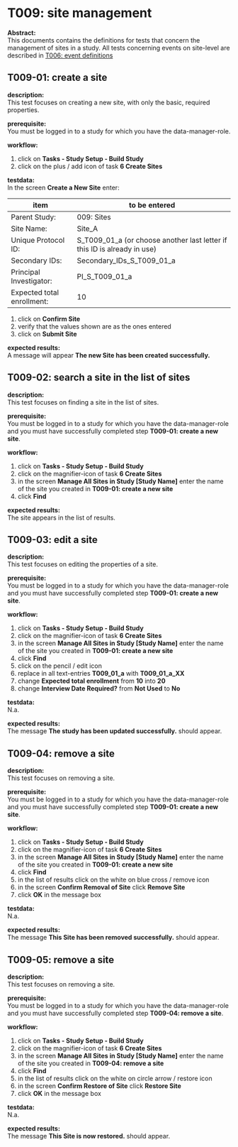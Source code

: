 # T009: site management
**Abstract:**  
This documents contains the definitions for tests that concern the management of sites in a study. 
All tests concerning events on site-level are described in [T006: event definitions](t006.md) 

## T009-01: create a site
**description:**  
This test focuses on creating a new site, with only the basic, required properties.

**prerequisite:**  
You must be logged in to a study for which you have the data-manager-role.

**workflow:**  
1. click on **Tasks - Study Setup - Build Study**
1. click on the plus / add icon of task **6 Create Sites**  

**testdata:**  
In the screen **Create a New Site** enter:

| item | to be entered |
| -- | ----- |
| Parent Study:	|  009: Sites | 
| Site Name: | Site_A |
| Unique Protocol ID:	 | S_T009_01_a (or choose another last letter if this ID is already in use) |
| Secondary IDs: | Secondary_IDs_S_T009_01_a |
| Principal Investigator: | PI_S_T009_01_a |
| Expected total enrollment: | 10 |	

1. click on **Confirm Site**
1. verify that the values shown are as the ones entered
1. click on **Submit Site**

**expected results:**  
A message will appear **The new Site has been created successfully.**  

## T009-02: search a site in the list of sites 
**description:**  
This test focuses on finding a site in the list of sites.

**prerequisite:**  
You must be logged in to a study for which you have the data-manager-role and you must have successfully completed step **T009-01: create a new site**.  

**workflow:**  
1. click on **Tasks - Study Setup - Build Study**
1. click on the magnifier-icon of task **6 Create Sites**
1. in the screen **Manage All Sites in Study [Study Name]** enter the name of the site you created in **T009-01: create a new site**
1. click **Find**

**expected results:**  
The site appears in the list of results.   

## T009-03: edit a site
**description:**  
This test focuses on editing the properties of a site. 

**prerequisite:**  
You must be logged in to a study for which you have the data-manager-role and you must have successfully completed step **T009-01: create a new site**.  

**workflow:**  
1. click on **Tasks - Study Setup - Build Study**
1. click on the magnifier-icon of task **6 Create Sites**
1. in the screen **Manage All Sites in Study [Study Name]** enter the name of the site you created in **T009-01: create a new site**
1. click **Find**
1. click on the pencil / edit icon
1. replace in all text-entries **T009_01_a** with **T009_01_a_XX**
1. change **Expected total enrollment** from **10** into **20**
1. change **Interview Date Required?** from **Not Used** to **No** 

**testdata:**  
N.a.

**expected results:**  
The message **The study has been updated successfully.** should appear.

## T009-04: remove a site
**description:**  
This test focuses on removing a site. 

**prerequisite:**  
You must be logged in to a study for which you have the data-manager-role and you must have successfully completed step **T009-01: create a new site**.  

**workflow:**  
1. click on **Tasks - Study Setup - Build Study**
1. click on the magnifier-icon of task **6 Create Sites**
1. in the screen **Manage All Sites in Study [Study Name]** enter the name of the site you created in **T009-01: create a new site**
1. click **Find**
1. in the list of results click on the white on blue cross / remove icon
1. in the screen **Confirm Removal of Site** click **Remove Site**
1. click **OK** in the message box

**testdata:**  
N.a.

**expected results:**  
The message **This Site has been removed successfully.** should appear.

## T009-05: remove a site
**description:**  
This test focuses on removing a site. 

**prerequisite:**  
You must be logged in to a study for which you have the data-manager-role and you must have successfully completed step **T009-04: remove a site**.  

**workflow:**  
1. click on **Tasks - Study Setup - Build Study**
1. click on the magnifier-icon of task **6 Create Sites**
1. in the screen **Manage All Sites in Study [Study Name]** enter the name of the site you created in **T009-04: remove a site**
1. click **Find**
1. in the list of results click on the white on circle arrow / restore icon
1. in the screen **Confirm Restore of Site** click **Restore Site**
1. click **OK** in the message box

**testdata:**  
N.a.

**expected results:**  
The message **This Site is now restored.** should appear.

